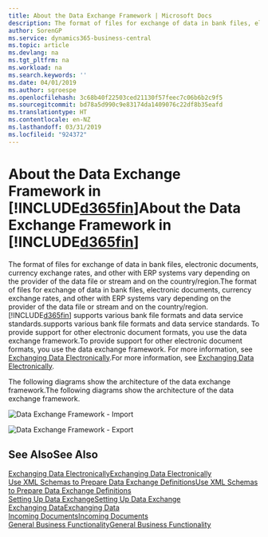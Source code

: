 ```yaml
---
title: About the Data Exchange Framework | Microsoft Docs
description: The format of files for exchange of data in bank files, electronic documents, currency exchange rates, and other with ERP systems vary depending on the provider of the data file or stream and on the country/region.
author: SorenGP
ms.service: dynamics365-business-central
ms.topic: article
ms.devlang: na
ms.tgt_pltfrm: na
ms.workload: na
ms.search.keywords: ''
ms.date: 04/01/2019
ms.author: sgroespe
ms.openlocfilehash: 3c68b40f22503ced21130f57feec7c06b6b2c9f5
ms.sourcegitcommit: bd78a5d990c9e83174da1409076c22df8b35eafd
ms.translationtype: HT
ms.contentlocale: en-NZ
ms.lasthandoff: 03/31/2019
ms.locfileid: "924372"
---
```

# <a name="about-the-data-exchange-framework-in-included365finincludesd365finmdmd"></a><span data-ttu-id="17fc0-103">About the Data Exchange Framework in [!INCLUDE[d365fin](includes/d365fin_md.md)]</span><span class="sxs-lookup"><span data-stu-id="17fc0-103">About the Data Exchange Framework in [!INCLUDE[d365fin](includes/d365fin_md.md)]</span></span>
<span data-ttu-id="17fc0-104">The format of files for exchange of data in bank files, electronic documents, currency exchange rates, and other with ERP systems vary depending on the provider of the data file or stream and on the country/region.</span><span class="sxs-lookup"><span data-stu-id="17fc0-104">The format of files for exchange of data in bank files, electronic documents, currency exchange rates, and other with ERP systems vary depending on the provider of the data file or stream and on the country/region.</span></span> [!INCLUDE[d365fin](includes/d365fin_md.md)] <span data-ttu-id="17fc0-105">supports various bank file formats and data service standards.</span><span class="sxs-lookup"><span data-stu-id="17fc0-105">supports various bank file formats and data service standards.</span></span> <span data-ttu-id="17fc0-106">To provide support for other electronic document formats, you use the data exchange framework.</span><span class="sxs-lookup"><span data-stu-id="17fc0-106">To provide support for other electronic document formats, you use the data exchange framework.</span></span> <span data-ttu-id="17fc0-107">For more information, see [Exchanging Data Electronically](across-data-exchange.md).</span><span class="sxs-lookup"><span data-stu-id="17fc0-107">For more information, see [Exchanging Data Electronically](across-data-exchange.md).</span></span>    

 <span data-ttu-id="17fc0-108">The following diagrams show the architecture of the data exchange framework.</span><span class="sxs-lookup"><span data-stu-id="17fc0-108">The following diagrams show the architecture of the data exchange framework.</span></span>  

 ![Data Exchange Framework &#45; Import](media/across-data-exchange/dataexchangeframework_import.png)  

 ![Data Exchange Framework &#45; Export](media/across-data-exchange/dataexchangeframework_export.png)  

## <a name="see-also"></a><span data-ttu-id="17fc0-111">See Also</span><span class="sxs-lookup"><span data-stu-id="17fc0-111">See Also</span></span>  
[<span data-ttu-id="17fc0-112">Exchanging Data Electronically</span><span class="sxs-lookup"><span data-stu-id="17fc0-112">Exchanging Data Electronically</span></span>](across-data-exchange.md)  
[<span data-ttu-id="17fc0-113">Use XML Schemas to Prepare Data Exchange Definitions</span><span class="sxs-lookup"><span data-stu-id="17fc0-113">Use XML Schemas to Prepare Data Exchange Definitions</span></span>](across-how-to-use-xml-schemas-to-prepare-data-exchange-definitions.md)  
[<span data-ttu-id="17fc0-114">Setting Up Data Exchange</span><span class="sxs-lookup"><span data-stu-id="17fc0-114">Setting Up Data Exchange</span></span>](across-set-up-data-exchange.md)  
[<span data-ttu-id="17fc0-115">Exchanging Data</span><span class="sxs-lookup"><span data-stu-id="17fc0-115">Exchanging Data</span></span>](across-exchange-data.md)  
[<span data-ttu-id="17fc0-116">Incoming Documents</span><span class="sxs-lookup"><span data-stu-id="17fc0-116">Incoming Documents</span></span>](across-income-documents.md)  
[<span data-ttu-id="17fc0-117">General Business Functionality</span><span class="sxs-lookup"><span data-stu-id="17fc0-117">General Business Functionality</span></span>](ui-across-business-areas.md)  

